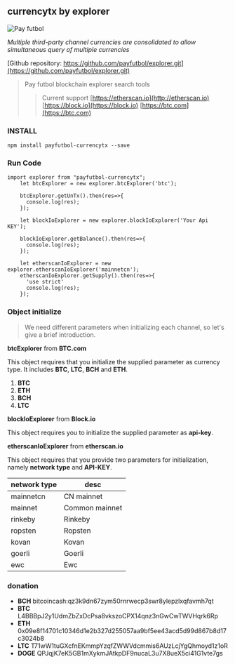 ## currencytx by explorer

![Pay futbol](http://pay.futbol/static/img/logo.8bd463c.png)  

_Multiple third-party channel currencies are consolidated to allow simultaneous query of multiple currencies_

[Github repository: https://github.com/payfutbol/explorer.git](https://github.com/payfutbol/explorer.git)  

> Pay futbol blockchain explorer search tools
>> Current support [https://etherscan.io](http://etherscan.io) [https://block.io](https://block.io) [https://btc.com](https://btc.com)

### INSTALL 
```vuejs
npm install payfutbol-currencytx --save
```

### Run Code

```vuejs
import explorer from "payfutbol-currencytx";
    let btcExplorer = new explorer.btcExplorer('btc');
    
    btcExplorer.getUnTx().then(res=>{
      console.log(res);
    });
    
    let blockIoExplorer = new explorer.blockIoExplorer('Your Api KEY');
    
    blockIoExplorer.getBalance().then(res=>{
      console.log(res);
    });
    
    let etherscanIoExplorer = new explorer.etherscanIoExplorer('mainnetcn');
    etherscanIoExplorer.getSupply().then(res=>{
      'use strict'
      console.log(res);
    });
``` 

### Object initialize 
>    We need different parameters when initializing each channel, so let's give a brief introduction.

**btcExplorer** from **BTC.com**

This object requires that you initialize the supplied parameter as currency type. It includes **BTC**, **LTC**, **BCH** and **ETH**.

1. **BTC**
2. **ETH**
3. **BCH**
4. **LTC**

**blockIoExplorer** from **Block.io**
  
This object requires you to initialize the supplied parameter as **api-key**.
  
**etherscanIoExplorer** from **etherscan.io**
  
This object requires that you provide two parameters for initialization, namely **network type** and **API-KEY**.
  
 network type | desc 
 -| - 
 mainnetcn | CN mainnet 
 mainnet | Common mainnet 
 rinkeby | Rinkeby 
 ropsten | Ropsten 
 kovan | Kovan 
 goerli | Goerli 
 ewc | Ewc 
 
### donation
* **BCH** bitcoincash:qz3k9dn67zym50rnrwecp3swr8ylepzlxqfavmh7qt
* **BTC** L4BBBpJ2y1UdmZbZxDcPsa8vkszoCPX14qnz3nGwCwTWVHqrk6Rp
* **ETH** 0x09e8f14701c10346d1e2b327d255057aa9bf5ee43acd5d99d867b8d17c3024b8
* **LTC** T71wW1tuGXcfnEKmmpYzqfZWWVdcmmis6AUzLcjYgQhmoyd1z1oR
* **DOGE** QPJqjK7eK5GB1mXykmJAtkpDF9nucaL3u7X8ueX5ci41G1vte7gs
